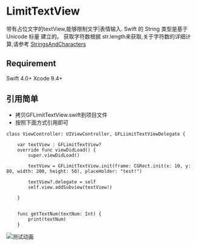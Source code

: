 # LimitTextView
带有占位文字的textView,能够限制文字|表情输入. Swift 的 String 类型是基于 Unicode 标量 建立的。 获取字符数根据 str.length来获取,关于字符数的详细计算,请参考 [StringsAndCharacters](https://docs.swift.org/swift-book/LanguageGuide/StringsAndCharacters.html)

## Requirement
Swift 4.0+ 
Xcode 9.4+

## 引用简单

- 拷贝GFLimitTextView.swift到项目文件
- 按照下面方式引用即可
```
class ViewController: UIViewController, GFLiimitTextViewDelegate {

    var textView : GFLimitTextView?
    override func viewDidLoad() {
        super.viewDidLoad()
        
        textView = GFLimitTextView.init(frame: CGRect.init(x: 10, y: 80, width: 200, height: 50), placeHolder: "test!")
    
        textView?.delegate = self
        self.view.addSubview(textView!)
        
    }
    
    
    func getTextNum(textNum: Int) {
        print(textNum)
    }
```

![测试动画](https://github.com/913868456/LimitTextView/blob/master/limitText.gif)
